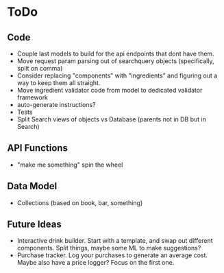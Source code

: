 ToDo
====

Code
----
* Couple last models to build for the api endpoints that dont have them.
* Move request param parsing out of searchquery objects (specifically, split on comma)
* Consider replacing "components" with "ingredients" and figuring out a way to 
  keep them all straight.
* Move ingredient validator code from model to dedicated validator framework
* auto-generate instructions?
* Tests
* Split Search views of objects vs Database (parents not in DB but in Search)

API Functions
-------------
* "make me something" spin the wheel

Data Model
----------
* Collections (based on book, bar, something)

Future Ideas
------------
* Interactive drink builder. Start with a template, and swap out different
  components. Split things, maybe some ML to make suggestions?
* Purchase tracker. Log your purchases to generate an average cost. Maybe
  also have a price logger? Focus on the first one.